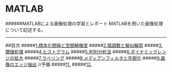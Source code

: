 # MATLAB
######MATLABによる画像処理の学習とレポート
MATLABを用いた画像処理について記述する。

---
##目次
#####[1.標本化間隔と空間解像度](/Text/Text1.md)
#####[2.階調数と擬似輪郭](/Text/Text2.md)
#####[3.閾値処理](/Text/Text3.md)
#####[4.ヒストグラム](/Text/Text4.md)
#####[5.判別分析法]()
#####[6.ダイナミックレンジの拡大]()
#####[7.ラベリング]()
#####[8.メディアンフィルタと先鋭化]()
#####[9.画像のエッジ抽出]()
//予備
#####[11.]()
#####[12.]()
